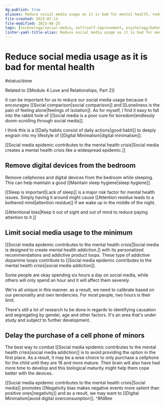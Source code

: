 ```yaml
---
dg-publish: true
aliases: Reduce social media usage as it is bad for mental health, reducing social media usage, social media usage, addicted to social media, reducing social media addiction, reduce usage of social media, advice for reducing social media usage, reducing usage of social media, strategies to reduce social media usage, reduce social media usage
file-created: 2023-07-13
file-modified: 2023-08-25
tags: [technology/social-media, self/self-improvement, psychology/behavior, mindset/habits, philosophy/principles]
linter-yaml-title-alias: Reduce social media usage as it is bad for mental health
---
```


# Reduce social media usage as it is bad for mental health

#status/done

Related to [[Module 4 Love and Relationships, Part 2]]

It can be important for us to reduce our social media usage because it encourages [[Social comparison|social comparison]] and [[Loneliness is the pain of feeling alone|feelings of isolation]]. As for myself, I find it easy to fall into the rabbit hole of [[Social media is a poor cure for boredom|endlessly doom-scrolling through social media]].

I think this is a [[Daily habits consist of daily actions|good habit]] to deeply engrain into my lifestyle of [[Digital Minimalism|digital minimalism]].

[[Social media epidemic contributes to the mental health crisis|Social media creates a mental health crisis like a widespread epidemic.]]

## Remove digital devices from the bedroom

Remove cellphones and digital devices from the bedroom while sleeping. This can help maintain a good [[Maintain sleep hygiene|sleep hygiene]].

[[Sleep is important|Lack of sleep]] is a major risk factor for mental health issues. Simply having it around might cause [[Attention residue leads to a bothered mind|attention residue]] if we wake up in the middle of the night.

[[Attentional bias|Keep it out of sight and out of mind to reduce paying attention to it.]]

## Limit social media usage to the minimum

[[Social media epidemic contributes to the mental health crisis|Social media is designed to create mental health addiction.]]  with its personalized recommendations and addictive product loops. These type of addictive dopamine loops contribute to [[Social media epidemic contributes to the mental health crisis|social media addiction]].

Some people are okay spending six hours a day on social media, while others will only spend an hour and it will affect them severely.

We're all unique in this manner. as a result, we need to calibrate based on our personality and own tendencies. For most people, two hours is their limit.

There's still a lot of research to be done in regards to identifying causation and segregating by gender, age and other factors. It's an area that's under study and subject to further development.

## Delay the purchase of a cell phone of minors

The best way to combat [[Social media epidemic contributes to the mental health crisis|social media addiction]] is to avoid providing the option in the first place. As a result, it may be a wise choice to only purchase a cellphone for the child until they are 16 and more mature. Their brain will also have had more time to develop and this biological maturity might help them cope better with the devices.


[[Social media epidemic contributes to the mental health crisis|Social media]] promotes [[Negativity bias makes negative events more salient than positive ones|negativity]] and as a result, we may want to [[Digital Minimalism|avoid digital overconsumption]]. ^8fd8ee
